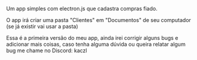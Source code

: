 Um app simples com electron.js que cadastra compras fiado.

O app irá criar uma pasta "Clientes" em "Documentos" de seu computador (se já existir vai usar a pasta)


Essa é a primeira versão do meu app, ainda irei corrigir alguns bugs e adicionar mais coisas, caso tenha alguma dúvida ou queira relatar algum bug me chame no Discord: kaczl
